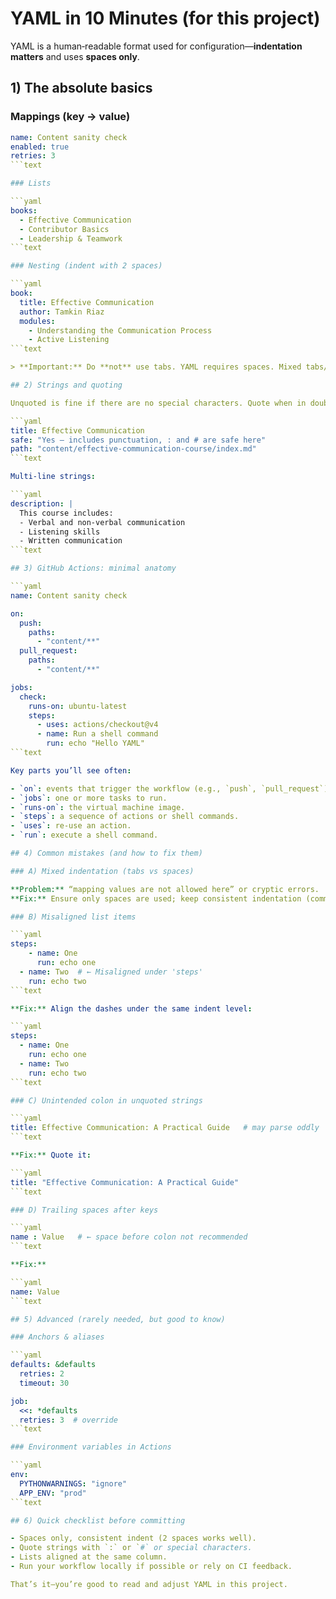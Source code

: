 
# YAML in 10 Minutes (for this project)

YAML is a human‑readable format used for configuration—**indentation matters** and uses **spaces only**.

## 1) The absolute basics

### Mappings (key → value)

```yaml
name: Content sanity check
enabled: true
retries: 3
```text

### Lists

```yaml
books:
  - Effective Communication
  - Contributor Basics
  - Leadership & Teamwork
```text

### Nesting (indent with 2 spaces)

```yaml
book:
  title: Effective Communication
  author: Tamkin Riaz
  modules:
    - Understanding the Communication Process
    - Active Listening
```text

> **Important:** Do **not** use tabs. YAML requires spaces. Mixed tabs/spaces cause hard‑to‑read errors.

## 2) Strings and quoting

Unquoted is fine if there are no special characters. Quote when in doubt.

```yaml
title: Effective Communication
safe: "Yes — includes punctuation, : and # are safe here"
path: "content/effective-communication-course/index.md"
```text

Multi‑line strings:

```yaml
description: |
  This course includes:
  - Verbal and non‑verbal communication
  - Listening skills
  - Written communication
```text

## 3) GitHub Actions: minimal anatomy

```yaml
name: Content sanity check

on:
  push:
    paths:
      - "content/**"
  pull_request:
    paths:
      - "content/**"

jobs:
  check:
    runs-on: ubuntu-latest
    steps:
      - uses: actions/checkout@v4
      - name: Run a shell command
        run: echo "Hello YAML"
```text

Key parts you’ll see often:

- `on`: events that trigger the workflow (e.g., `push`, `pull_request`).
- `jobs`: one or more tasks to run.
- `runs-on`: the virtual machine image.
- `steps`: a sequence of actions or shell commands.
- `uses`: re‑use an action.
- `run`: execute a shell command.

## 4) Common mistakes (and how to fix them)

### A) Mixed indentation (tabs vs spaces)

**Problem:** “mapping values are not allowed here” or cryptic errors.  
**Fix:** Ensure only spaces are used; keep consistent indentation (commonly 2 spaces).

### B) Misaligned list items

```yaml
steps:
    - name: One
      run: echo one
  - name: Two  # ← Misaligned under 'steps'
    run: echo two
```text

**Fix:** Align the dashes under the same indent level:

```yaml
steps:
  - name: One
    run: echo one
  - name: Two
    run: echo two
```text

### C) Unintended colon in unquoted strings

```yaml
title: Effective Communication: A Practical Guide   # may parse oddly
```text

**Fix:** Quote it:

```yaml
title: "Effective Communication: A Practical Guide"
```text

### D) Trailing spaces after keys

```yaml
name : Value   # ← space before colon not recommended
```text

**Fix:**

```yaml
name: Value
```text

## 5) Advanced (rarely needed, but good to know)

### Anchors & aliases

```yaml
defaults: &defaults
  retries: 2
  timeout: 30

job:
  <<: *defaults
  retries: 3  # override
```text

### Environment variables in Actions

```yaml
env:
  PYTHONWARNINGS: "ignore"
  APP_ENV: "prod"
```text

## 6) Quick checklist before committing

- Spaces only, consistent indent (2 spaces works well).
- Quote strings with `:` or `#` or special characters.
- Lists aligned at the same column.
- Run your workflow locally if possible or rely on CI feedback.

That’s it—you’re good to read and adjust YAML in this project.
